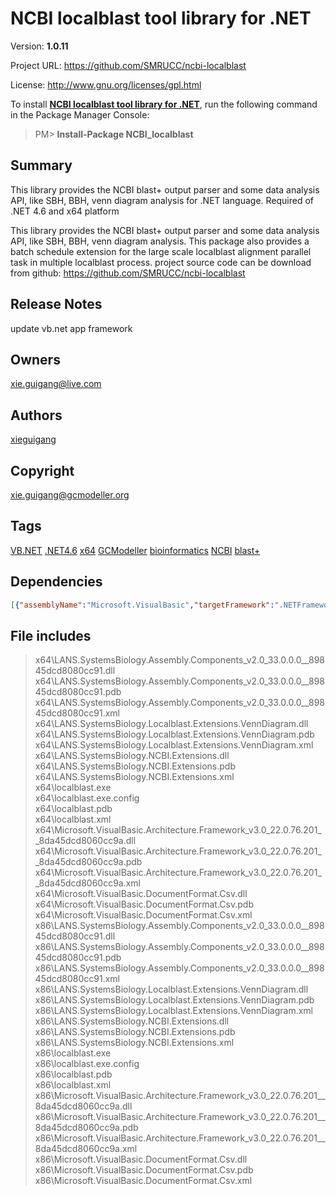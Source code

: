 # NCBI localblast tool library for .NET
Version: **1.0.11**

Project URL: https://github.com/SMRUCC/ncbi-localblast

License: http://www.gnu.org/licenses/gpl.html

To install **[NCBI localblast tool library for .NET](https://www.nuget.org/packages/NCBI_localblast/)**, run the following command in the Package Manager Console:
> PM>  **Install-Package NCBI_localblast**


## Summary
This library provides the NCBI blast+ output parser and some data analysis API, like SBH, BBH, venn diagram analysis for .NET language. Required of .NET 4.6 and x64 platform

This library provides the NCBI blast+ output parser and some data analysis API, like SBH, BBH, venn diagram analysis.
This package also provides a batch schedule extension for the large scale localblast alignment parallel task in multiple localblast process.
project source code can be download from github:
https://github.com/SMRUCC/ncbi-localblast
## Release Notes
update vb.net app framework
## Owners
xie.guigang@live.com
## Authors
[xieguigang](https://www.nuget.org/profiles/xieguigang)
## Copyright
xie.guigang@gcmodeller.org
## Tags
[VB.NET](https://www.nuget.org/packages?q=Tags%3A"VB.NET") [.NET4.6](https://www.nuget.org/packages?q=Tags%3A".NET4.6") [x64](https://www.nuget.org/packages?q=Tags%3A"x64") [GCModeller](https://www.nuget.org/packages?q=Tags%3A"GCModeller") [bioinformatics](https://www.nuget.org/packages?q=Tags%3A"bioinformatics") [NCBI](https://www.nuget.org/packages?q=Tags%3A"NCBI") [blast+](https://www.nuget.org/packages?q=Tags%3A"blast+")
## Dependencies
>
```json
[{"assemblyName":"Microsoft.VisualBasic","targetFramework":".NETFramework4.6"},{"assemblyName":"System.Data","targetFramework":".NETFramework4.6"}]
```


## File includes
> x64\LANS.SystemsBiology.Assembly.Components_v2.0_33.0.0.0__89845dcd8080cc91.dll<br />
> x64\LANS.SystemsBiology.Assembly.Components_v2.0_33.0.0.0__89845dcd8080cc91.pdb<br />
> x64\LANS.SystemsBiology.Assembly.Components_v2.0_33.0.0.0__89845dcd8080cc91.xml<br />
> x64\LANS.SystemsBiology.Localblast.Extensions.VennDiagram.dll<br />
> x64\LANS.SystemsBiology.Localblast.Extensions.VennDiagram.pdb<br />
> x64\LANS.SystemsBiology.Localblast.Extensions.VennDiagram.xml<br />
> x64\LANS.SystemsBiology.NCBI.Extensions.dll<br />
> x64\LANS.SystemsBiology.NCBI.Extensions.pdb<br />
> x64\LANS.SystemsBiology.NCBI.Extensions.xml<br />
> x64\localblast.exe<br />
> x64\localblast.exe.config<br />
> x64\localblast.pdb<br />
> x64\localblast.xml<br />
> x64\Microsoft.VisualBasic.Architecture.Framework_v3.0_22.0.76.201__8da45dcd8060cc9a.dll<br />
> x64\Microsoft.VisualBasic.Architecture.Framework_v3.0_22.0.76.201__8da45dcd8060cc9a.pdb<br />
> x64\Microsoft.VisualBasic.Architecture.Framework_v3.0_22.0.76.201__8da45dcd8060cc9a.xml<br />
> x64\Microsoft.VisualBasic.DocumentFormat.Csv.dll<br />
> x64\Microsoft.VisualBasic.DocumentFormat.Csv.pdb<br />
> x64\Microsoft.VisualBasic.DocumentFormat.Csv.xml<br />
> x86\LANS.SystemsBiology.Assembly.Components_v2.0_33.0.0.0__89845dcd8080cc91.dll<br />
> x86\LANS.SystemsBiology.Assembly.Components_v2.0_33.0.0.0__89845dcd8080cc91.pdb<br />
> x86\LANS.SystemsBiology.Assembly.Components_v2.0_33.0.0.0__89845dcd8080cc91.xml<br />
> x86\LANS.SystemsBiology.Localblast.Extensions.VennDiagram.dll<br />
> x86\LANS.SystemsBiology.Localblast.Extensions.VennDiagram.pdb<br />
> x86\LANS.SystemsBiology.Localblast.Extensions.VennDiagram.xml<br />
> x86\LANS.SystemsBiology.NCBI.Extensions.dll<br />
> x86\LANS.SystemsBiology.NCBI.Extensions.pdb<br />
> x86\LANS.SystemsBiology.NCBI.Extensions.xml<br />
> x86\localblast.exe<br />
> x86\localblast.exe.config<br />
> x86\localblast.pdb<br />
> x86\localblast.xml<br />
> x86\Microsoft.VisualBasic.Architecture.Framework_v3.0_22.0.76.201__8da45dcd8060cc9a.dll<br />
> x86\Microsoft.VisualBasic.Architecture.Framework_v3.0_22.0.76.201__8da45dcd8060cc9a.pdb<br />
> x86\Microsoft.VisualBasic.Architecture.Framework_v3.0_22.0.76.201__8da45dcd8060cc9a.xml<br />
> x86\Microsoft.VisualBasic.DocumentFormat.Csv.dll<br />
> x86\Microsoft.VisualBasic.DocumentFormat.Csv.pdb<br />
> x86\Microsoft.VisualBasic.DocumentFormat.Csv.xml<br />

